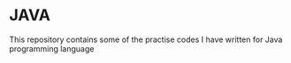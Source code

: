 # JAVA
This repository contains some of the practise codes I have written for Java programming language
